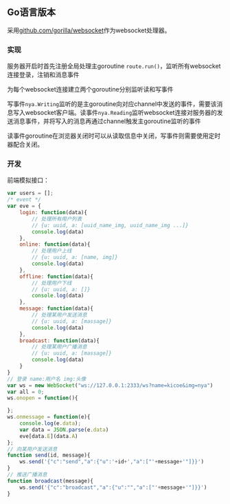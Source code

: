 ## Go语言版本

采用[github.com/gorilla/websocket](https://github.com/gorilla/websocket)作为websocket处理器。

### 实现

服务器开启时首先注册全局处理主goroutine `route.run()`，监听所有websocket连接登录，注销和消息事件

为每个websocket连接建立两个goroutine分别监听读和写事件

写事件`nya.Writing`监听的是主goroutine向对应channel中发送的事件，需要该消息写入websocket客户端。读事件`nya.Reading`监听websocket连接对服务器的发送消息事件，并将写入的消息再通过channel触发主goroutine监听的事件

读事件goroutine在浏览器关闭时可以从读取信息中关闭，写事件则需要使用定时器配合关闭。

### 开发

前端模拟接口：
```js
var users = [];
/* event */
var eve = {
    login: function(data){
        // 处理所有用户列表
        // {u: uuid, a: [uuid_name_img, uuid_name_img ...]}
        console.log(data)
    },
    online: function(data){
        // 处理用户上线
        // {u: uuid, a: [name, img]}
        console.log(data)
    },
    offline: function(data){
        // 处理用户下线
        // {u: uuid, a: []}
        console.log(data)
    },
    message: function(data){
        // 处理某用户发送消息
        // {u: uuid, a: [massage]}
        console.log(data)
    },
    broadcast: function(data){
        // 处理某用户广播消息
        // {u: uuid, a: [massage]}
        console.log(data)
    }
}
// 登录 name:用户名 img:头像
var ws = new WebSocket("ws://127.0.0.1:2333/ws?name=kicoe&img=nya")
var all = 0;
ws.onopen = function(){

};
ws.onmessage = function(e){
    console.log(e.data);
    var data = JSON.parse(e.data)
    eve[data.E](data.A)
};
// 向某用户发送消息
function send(id, message){
    ws.send('{"c":"send","a":{"u":'+id+',"a":["'+message+'"]}}')
}
// 推送广播消息
function broadcast(message){
    ws.send('{"c":"broadcast","a":{"u":"","a":["'+message+'"]}}')
}
```

